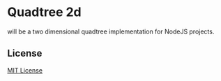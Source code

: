 # Quadtree 2d
will be a two dimensional quadtree implementation for NodeJS projects.

## License
[MIT License][git-LICENSE]

  [git-LICENSE]: LICENSE
